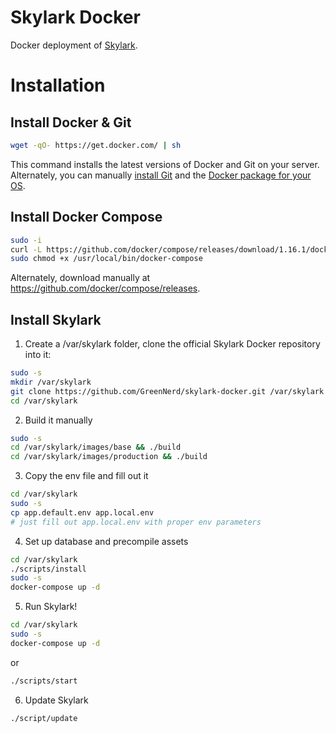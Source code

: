 # Skylark Docker
Docker deployment of [Skylark](https://skylarkly.com).

# Installation

## Install Docker & Git
```bash
wget -qO- https://get.docker.com/ | sh
```
This command installs the latest versions of Docker and Git on your server. Alternately, you can manually [install Git](https://git-scm.com/book/en/v2/Getting-Started-Installing-Git) and the [Docker package for your OS](https://docs.docker.com/installation/).

## Install Docker Compose
```bash
sudo -i
curl -L https://github.com/docker/compose/releases/download/1.16.1/docker-compose-`uname -s`-`uname -m` -o /usr/local/bin/docker-compose
sudo chmod +x /usr/local/bin/docker-compose
```

Alternately, download manually at https://github.com/docker/compose/releases.

## Install Skylark

1. Create a /var/skylark folder, clone the official Skylark Docker repository into it:

```bash
sudo -s
mkdir /var/skylark
git clone https://github.com/GreenNerd/skylark-docker.git /var/skylark
cd /var/skylark
```

2. Build it manually
```bash
sudo -s
cd /var/skylark/images/base && ./build
cd /var/skylark/images/production && ./build
```

3. Copy the env file and fill out it
```bash
cd /var/skylark
sudo -s
cp app.default.env app.local.env
# just fill out app.local.env with proper env parameters
```

4. Set up database and precompile assets
```bash
cd /var/skylark
./scripts/install
sudo -s
docker-compose up -d
```

5. Run Skylark!
```bash
cd /var/skylark
sudo -s
docker-compose up -d
```
or
```bash
./scripts/start
```

6. Update Skylark
```bash
./script/update
```
